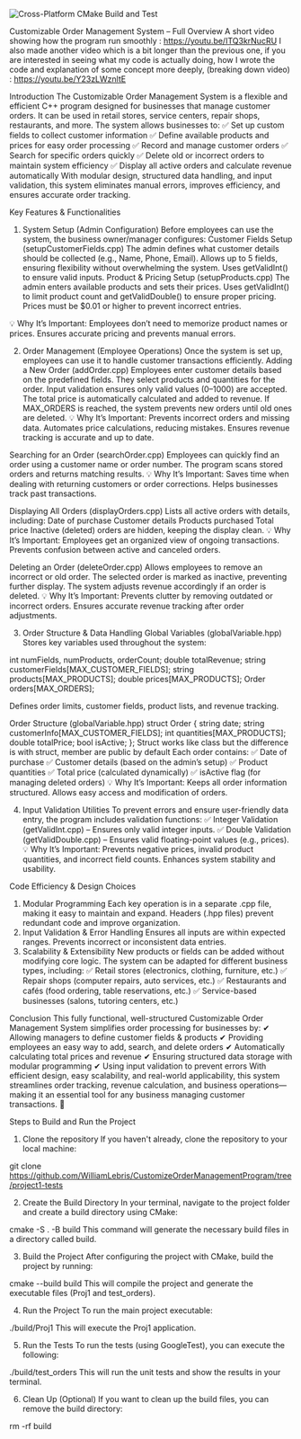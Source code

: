 ![Cross-Platform CMake Build and Test](https://github.com/WilliamLebris/CustomizeOrderManagementProgram/actions/workflows/cmake.yml/badge.svg?branch=project1-tests)

Customizable Order Management System – Full Overview
A short video showing how the program run smoothly : https://youtu.be/ITQ3krNucRU 
I also made another video which is a bit longer than the previous one, if you are interested in seeing what my code is actually doing, how I wrote the code and explanation of some concept more deeply, (breaking down video)  : https://youtu.be/Y23zLWznltE

Introduction
The Customizable Order Management System is a flexible and efficient C++ program designed for businesses that manage customer orders. It can be used in retail stores, service centers, repair shops, restaurants, and more. The system allows businesses to:
✅ Set up custom fields to collect customer information
✅ Define available products and prices for easy order processing
✅ Record and manage customer orders
✅ Search for specific orders quickly
✅ Delete old or incorrect orders to maintain system efficiency
✅ Display all active orders and calculate revenue automatically
With modular design, structured data handling, and input validation, this system eliminates manual errors, improves efficiency, and ensures accurate order tracking.

Key Features & Functionalities
1. System Setup (Admin Configuration)
Before employees can use the system, the business owner/manager configures:
Customer Fields Setup (setupCustomerFields.cpp)
The admin defines what customer details should be collected (e.g., Name, Phone, Email).
Allows up to 5 fields, ensuring flexibility without overwhelming the system.
Uses getValidInt() to ensure valid inputs.
Product & Pricing Setup (setupProducts.cpp)
The admin enters available products and sets their prices.
Uses getValidInt() to limit product count and getValidDouble() to ensure proper pricing.
Prices must be $0.01 or higher to prevent incorrect entries.

💡 Why It’s Important:
Employees don’t need to memorize product names or prices.
Ensures accurate pricing and prevents manual errors.

2. Order Management (Employee Operations)
Once the system is set up, employees can use it to handle customer transactions efficiently.
Adding a New Order (addOrder.cpp)
Employees enter customer details based on the predefined fields.
They select products and quantities for the order.
Input validation ensures only valid values (0–1000) are accepted.
The total price is automatically calculated and added to revenue.
If MAX_ORDERS is reached, the system prevents new orders until old ones are deleted.
💡 Why It’s Important:
Prevents incorrect orders and missing data.
Automates price calculations, reducing mistakes.
Ensures revenue tracking is accurate and up to date.

Searching for an Order (searchOrder.cpp)
Employees can quickly find an order using a customer name or order number.
The program scans stored orders and returns matching results.
💡 Why It’s Important:
Saves time when dealing with returning customers or order corrections.
Helps businesses track past transactions.

Displaying All Orders (displayOrders.cpp)
Lists all active orders with details, including:
Date of purchase
Customer details
Products purchased
Total price
Inactive (deleted) orders are hidden, keeping the display clean.
💡 Why It’s Important:
Employees get an organized view of ongoing transactions.
Prevents confusion between active and canceled orders.

Deleting an Order (deleteOrder.cpp)
Allows employees to remove an incorrect or old order.
The selected order is marked as inactive, preventing further display.
The system adjusts revenue accordingly if an order is deleted.
💡 Why It’s Important:
Prevents clutter by removing outdated or incorrect orders.
Ensures accurate revenue tracking after order adjustments.

3. Order Structure & Data Handling
Global Variables (globalVariable.hpp)
Stores key variables used throughout the system:

int numFields, numProducts, orderCount;
double totalRevenue;
string customerFields[MAX_CUSTOMER_FIELDS];
string products[MAX_PRODUCTS];
double prices[MAX_PRODUCTS];
Order orders[MAX_ORDERS];


Defines order limits, customer fields, product lists, and revenue tracking.

Order Structure (globalVariable.hpp)
struct Order {
    string date;
    string customerInfo[MAX_CUSTOMER_FIELDS];
    int quantities[MAX_PRODUCTS];
    double totalPrice;
    bool isActive;
};
 Struct works like class but the difference is with struct, member are public by default 
Each order contains:
✅ Date of purchase
✅ Customer details (based on the admin’s setup)
✅ Product quantities
✅ Total price (calculated dynamically)
✅ isActive flag (for managing deleted orders)
💡 Why It’s Important:
Keeps all order information structured.
Allows easy access and modification of orders.

4. Input Validation Utilities
To prevent errors and ensure user-friendly data entry, the program includes validation functions:
✅ Integer Validation (getValidInt.cpp) – Ensures only valid integer inputs.
✅ Double Validation (getValidDouble.cpp) – Ensures valid floating-point values (e.g., prices).
💡 Why It’s Important:
Prevents negative prices, invalid product quantities, and incorrect field counts.
Enhances system stability and usability.

Code Efficiency & Design Choices
1. Modular Programming
Each key operation is in a separate .cpp file, making it easy to maintain and expand.
Headers (.hpp files) prevent redundant code and improve organization.
2. Input Validation & Error Handling
Ensures all inputs are within expected ranges.
Prevents incorrect or inconsistent data entries.
3. Scalability & Extensibility
New products or fields can be added without modifying core logic.
The system can be adapted for different business types, including:
✅ Retail stores (electronics, clothing, furniture, etc.)
✅ Repair shops (computer repairs, auto services, etc.)
✅ Restaurants and cafés (food ordering, table reservations, etc.)
✅ Service-based businesses (salons, tutoring centers, etc.)

Conclusion
This fully functional, well-structured Customizable Order Management System simplifies order processing for businesses by:
✔ Allowing managers to define customer fields & products
✔ Providing employees an easy way to add, search, and delete orders
✔ Automatically calculating total prices and revenue
✔ Ensuring structured data storage with modular programming
✔ Using input validation to prevent errors
With efficient design, easy scalability, and real-world applicability, this system streamlines order tracking, revenue calculation, and business operations—making it an essential tool for any business managing customer transactions. 🚀




Steps to Build and Run the Project
1. Clone the repository
   If you haven't already, clone the repository to your local machine:

git clone https://github.com/WilliamLebris/CustomizeOrderManagementProgram/tree/project1-tests

2. Create the Build Directory
   In your terminal, navigate to the project folder and create a build directory using CMake:

cmake -S . -B build
This command will generate the necessary build files in a directory called build.

3. Build the Project
   After configuring the project with CMake, build the project by running:

cmake --build build
This will compile the project and generate the executable files (Proj1 and test_orders).

4. Run the Project
   To run the main project executable:

./build/Proj1
This will execute the Proj1 application.

5. Run the Tests
   To run the tests (using GoogleTest), you can execute the following:

./build/test_orders
This will run the unit tests and show the results in your terminal.

6. Clean Up (Optional)
   If you want to clean up the build files, you can remove the build directory:

rm -rf build
